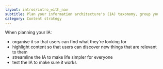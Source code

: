 ```yaml
---
layout: intros/intro_with_nav
subtitle: Plan your information architecture's (IA) taxonomy, group your content, and visualize your IA.
category: Content strategy
---
```

When planning your IA:
- organise it so that users can find what they're looking for
- highlight content so that users can discover new things that are relevant to them
- streamline the IA to make life simpler for everyone
- test the IA to make sure it works

